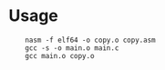 # Usage

```
    nasm -f elf64 -o copy.o copy.asm
    gcc -s -o main.o main.c
    gcc main.o copy.o
```
